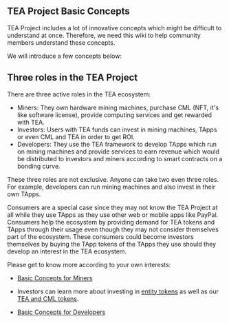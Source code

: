 ## TEA Project Basic Concepts
TEA Project includes a lot of innovative concepts which might be difficult to understand at once. Therefore, we need this wiki to help community members understand these concepts. 

We will introduce a few concepts below:

## Three roles in the TEA Project

There are three active roles in the TEA ecosystem:

- Miners: They own hardware mining machines, purchase CML (NFT, it's like software license), provide computing services and get rewarded with TEA.
- Investors: Users with TEA funds can invest in mining machines, TApps or even CML and TEA in order to get ROI. 
- Developers: They use the TEA framework to develop TApps which run on mining machines and provide services to earn revenue which would be distributed to investors and miners according to smart contracts on a bonding curve.

These three roles are not exclusive. Anyone can take two even three roles. For example, developers can run mining machines and also invest in their own TApps. 

Consumers are a special case since they may not know the TEA Project at all while they use TApps as they use other web or mobile apps like PayPal. Consumers help the ecosystem by providing demand for TEA tokens and TApps through their usage even though they may not consider themselves part of the ecosystem. These consumers could become investors themselves by buying the TApp tokens of the TApps they use should they develop an interest in the TEA ecosystem. 

Please get to know more according to your own interests:

- [Basic Concepts for Miners](../_mining/TEA-Mining.md)

- Investors can learn more about investing in [entity tokens](../_token/TApp-Token-Supply-and-Demand.md) as well as our [TEA and CML tokens](../_token/Where-to-buy-TEA-token-and-CML).

- [Basic Concepts for Developers](../_tapps/Developers.md)